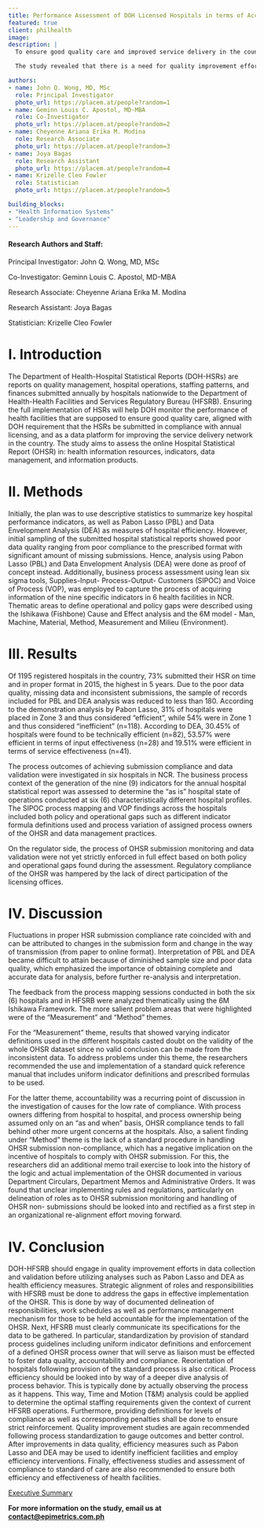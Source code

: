 ```yaml
---
title: Performance Assessment of DOH Licensed Hospitals in terms of Access and Quality using Annual Hospital Statistical Reports from 2011-2015
featured: true
client: philhealth
image: 
description: |
  To ensure good quality care and improved service delivery in the country, health facilities are monitored by the Department of Health (DOH). In compliance with these health facilities’ annual licensing, DOH requires submission of Hospital Statistical Reports (HSRs), which are reports on quality management, hospital operations, staffing patterns, and finances. This study assessed the online Hospital Statistical Reports (OHSR) in terms of health information resources, indicators, data management, and information products. 

  The study revealed that there is a need for quality improvement efforts in data collection and validation of the OHSRs. Quality of data from OHSRs were compromised because of problems in both the hospital side and the regulator side. First, there were variations in hospital processes – such as how work was being done, who does the work, and the type of indicators used. Second, there were policy gaps from the regulator – such as the lack of a feedback mechanism and unclear implementing rules and regulations. Poor quality data from OHSRs resulted in the limitations of the study in terms of generalizability and accuracy. Because informed policy making rests on the analysis of quality data, the study recommends that quality improvement efforts of the OHSR process be undertaken. These will provide sufficient data for the monitoring of health facilities and allow regulators to ensure good quality care and improve service delivery. 

authors:
- name: John Q. Wong, MD, MSc
  role: Principal Investigator
  photo_url: https://placem.at/people?random=1
- name: Geminn Louis C. Apostol, MD-MBA
  role: Co-Investigator
  photo_url: https://placem.at/people?random=2
- name: Cheyenne Ariana Erika M. Modina
  role: Research Associate
  photo_url: https://placem.at/people?random=3
- name: Joya Bagas
  role: Research Assistant
  photo_url: https://placem.at/people?random=4
- name: Krizelle Cleo Fowler
  role: Statistician
  photo_url: https://placem.at/people?random=5

building_blocks:
- "Health Information Systems"
- "Leadership and Governance"
---
```


#### Research Authors and Staff:
Principal Investigator: John Q. Wong, MD, MSc

Co-Investigator: Geminn Louis C. Apostol, MD-MBA

Research Associate: Cheyenne Ariana Erika M. Modina

Research Assistant: Joya Bagas

Statistician: Krizelle Cleo Fowler

# I. Introduction

The Department of Health-Hospital Statistical Reports (DOH-HSRs) are reports on quality management, hospital
operations, staffing patterns, and finances submitted annually by hospitals nationwide to the Department of Health-Health
Facilities and Services Regulatory Bureau (HFSRB). Ensuring the full implementation of HSRs will help DOH monitor the
performance of health facilities that are supposed to ensure good quality care, aligned with DOH requirement that the
HSRs be submitted in compliance with annual licensing, and as a data platform for improving the service delivery network
in the country. The study aims to assess the online Hospital Statistical Report (OHSR) in: health information resources,
indicators, data management, and information products.

# II. Methods

Initially, the plan was to use descriptive statistics to summarize key hospital performance indicators, as well as Pabon
Lasso (PBL) and Data Envelopment Analysis (DEA) as measures of hospital efficiency. However, initial sampling of the
submitted hospital statistical reports showed poor data quality ranging from poor compliance to the prescribed format
with significant amount of missing submissions. Hence, analysis using Pabon Lasso (PBL) and Data Envelopment
Analysis (DEA) were done as proof of concept instead. Additionally, business process assessment using lean six sigma
tools, Supplies-Input- Process-Output- Customers (SIPOC) and Voice of Process (VOP), was employed to capture the
process of acquiring information of the nine specific indicators in 6 health facilities in NCR. Thematic areas to define
operational and policy gaps were described using the Ishikawa (Fishbone) Cause and Effect analysis and the 6M model -
Man, Machine, Material, Method, Measurement and Milieu (Environment).

# III. Results 

Of 1195 registered hospitals in the country, 73% submitted their HSR on time and in proper format in 2015, the highest in 5
years. Due to the poor data quality, missing data and inconsistent submissions, the sample of records included for PBL
and DEA analysis was reduced to less than 180. According to the demonstration analysis by Pabon Lasso, 31% of
hospitals were placed in Zone 3 and thus considered “efficient”, while 54% were in Zone 1 and thus considered
“inefficient” (n=118). According to DEA, 30.45% of hospitals were found to be technically efficient (n=82), 53.57% were
efficient in terms of input effectiveness (n=28) and 19.51% were efficient in terms of service effectiveness (n=41).

The process outcomes of achieving submission compliance and data validation were investigated in six hospitals in NCR.
The business process context of the generation of the nine (9) indicators for the annual hospital statistical report was
assessed to determine the “as is” hospital state of operations conducted at six (6) characteristically different hospital
profiles. The SIPOC process mapping and VOP findings across the hospitals included both policy and operational gaps
such as different indicator formula definitions used and process variation of assigned process owners of the OHSR and
data management practices.

On the regulator side, the process of OHSR submission monitoring and data validation were not yet strictly enforced in full
effect based on both policy and operational gaps found during the assessment. Regulatory compliance of the OHSR was
hampered by the lack of direct participation of the licensing offices.

# IV. Discussion

Fluctuations in proper HSR submission compliance rate coincided with and can be attributed to changes in the
submission form and change in the way of transmission (from paper to online format). Interpretation of PBL and DEA
became difficult to attain because of diminished sample size and poor data quality, which emphasized the importance of
obtaining complete and accurate data for analysis, before further re-analysis and interpretation.

The feedback from the process mapping sessions conducted in both the six (6) hospitals and in HFSRB were analyzed
thematically using the 6M Ishikawa Framework. The more salient problem areas that were highlighted were of the
“Measurement” and “Method” themes.

For the “Measurement” theme, results that showed varying indicator definitions used in the different hospitals casted
doubt on the validity of the whole OHSR dataset since no valid conclusion can be made from the inconsistent data. To
address problems under this theme, the researchers recommended the use and implementation of a standard quick
reference manual that includes uniform indicator definitions and prescribed formulas to be used.

For the latter theme, accountability was a recurring point of discussion in the investigation of causes for the low rate of
compliance. With process owners differing from hospital to hospital, and process ownership being assumed only on an
“as and when” basis, OHSR compliance tends to fall behind other more urgent concerns at the hospitals. Also, a salient
finding under “Method” theme is the lack of a standard procedure in handling OHSR submission non-compliance, which
has a negative implication on the incentive of hospitals to comply with OHSR submission. For this, the researchers did an
additional memo trail exercise to look into the history of the logic and actual implementation of the OHSR documented in
various Department Circulars, Department Memos and Administrative Orders. It was found that unclear implementing
rules and regulations, particularly on delineation of roles as to OHSR submission monitoring and handling of OHSR non-
submissions should be looked into and rectified as a first step in an organizational re-alignment effort moving forward.

# IV. Conclusion
DOH-HFSRB should engage in quality improvement efforts in data collection and validation before utilizing analyses such
as Pabon Lasso and DEA as health efficiency measures. Strategic alignment of roles and responsibilities with HFSRB
must be done to address the gaps in effective implementation of the OHSR. This is done by way of documented
delineation of responsibilities, work schedules as well as performance management mechanism for those to be held
accountable for the implementation of the OHSR. Next, HFSRB must clearly communicate its specifications for the data
to be gathered. In particular, standardization by provision of standard process guidelines including uniform indicator
definitions and enforcement of a defined OHSR process owner that will serve as liaison must be effected to foster data
quality, accountability and compliance. Reorientation of hospitals following provision of the standard process is also
critical. Process efficiency should be looked into by way of a deeper dive analysis of process behavior. This is typically
done by actually observing the process as it happens. This way, Time and Motion (T&amp;M) analysis could be applied to
determine the optimal staffing requirements given the context of current HFSRB operations. Furthermore, providing
definitions for levels of compliance as well as corresponding penalties shall be done to ensure strict reinforcement.
Quality improvement studies are again recommended following process standardization to gauge outcomes and better
control. After improvements in data quality, efficiency measures such as Pabon Lasso and DEA may be used to identify
inefficient facilities and employ efficiency interventions. Finally, effectiveness studies and assessment of compliance to
standard of care are also recommended to ensure both efficiency and effectiveness of health facilities.

[Executive Summary](https://github.com/Epimetrics-Inc/website/raw/master/assets/projects/bb8/Executive%20Summary.pdf) 

**For more information on the study, email us at [contact@epimetrics.com.ph](contact@epimetrics.com.ph)**
